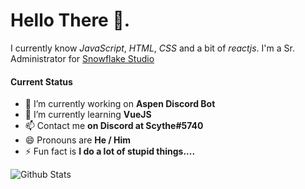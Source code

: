 # Hello There 👋.

I currently know *JavaScript*, *HTML*, *CSS* and a bit of *reactjs*.
I'm a Sr. Administrator for [Snowflake Studio](https://discord.com/invite/2SUybzb)

#### Current Status
- 🔭 I’m currently working on **Aspen Discord Bot**
- 🌱 I’m currently learning **VueJS**
- 📫 Contact me **on Discord at Scythe#5740**
- 😄 Pronouns are **He / Him**
- ⚡ Fun fact is **I do a lot of stupid things....**

![Github Stats](https://github-readme-stats.vercel.app/api?username=scythe108&show_icons=true&theme=radical)
